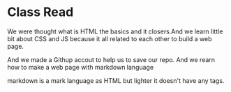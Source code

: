 # Class Read 
We were thought what is HTML the basics <html> <head> <body> and it closers.And we learn little bit about CSS and JS because it all related to each other to build a web page.

And we made a Githup accout to help us to save our repo. And we rearn how to make a web page with markdown language 

markdown is a mark language as HTML but lighter it doesn't have any tags.
